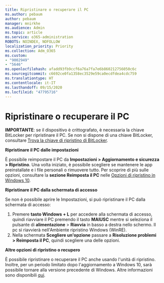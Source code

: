 ```yaml
---
title: Ripristinare o recuperare il PC
ms.author: pebaum
author: pebaum
manager: mnirkhe
ms.audience: Admin
ms.topic: article
ms.service: o365-administration
ROBOTS: NOINDEX, NOFOLLOW
localization_priority: Priority
ms.collection: Adm_O365
ms.custom:
- "9002949"
- "5646"
ms.openlocfilehash: afadd93fb9ccf6a76a7fa7e6b860212756050c6c
ms.sourcegitcommit: c6692ce0fa1358ec3529e59ca0ecdfdea4cdc759
ms.translationtype: HT
ms.contentlocale: it-IT
ms.lasthandoff: 09/15/2020
ms.locfileid: "47795716"
---
```

# <a name="reset-or-recover-your-pc"></a>Ripristinare o recuperare il PC

**IMPORTANTE**: se il dispositivo è crittografato, è necessaria la chiave BitLocker per ripristinare il PC. Se non si dispone di una chiave BitLocker, consultare [Trova la chiave di ripristino di BitLocker](https://support.microsoft.com/help/4026181/windows-10-find-my-bitlocker-recovery-key).

**Ripristinare il PC dalle impostazioni**

È possibile reimpostare il PC da **Impostazioni > Aggiornamento e sicurezza > Ripristino**. Una volta iniziato, è possibile scegliere se mantenere le app preinstallate e i file personali o rimuovere tutto. Per scoprire di più sulle opzioni, consultare la **sezione Reimposta il PC** nelle [Opzioni di ripristino in Windows 10](https://support.microsoft.com/help/12415/windows-10-recovery-options).

**Ripristinare il PC dalla schermata di accesso**

Se non è possibile aprire le Impostazioni, si può ripristinare il PC dalla schermata di accesso:

1. Premere **tasto Windows + L** per accedere alla schermata di accesso, quindi riavviare il PC premendo il tasto **MAIUSC** mentre si seleziona il pulsante di **alimentazione** > **Riavvia** in basso a destra nello schermo. Il pc si riavvierà nell'Ambiente ripristino Windows (WinRE).
2. Nella schermata **Scegliere un'opzione** passare a **Risoluzione problemi > Reimposta il PC**, quindi scegliere una delle opzioni.

**Altre opzioni di ripristino o recupero**

È possibile ripristinare o recuperare il PC anche usando l'unità di ripristino. Inoltre, per un periodo limitato dopo l'aggiornamento a Windows 10, sarà possibile tornare alla versione precedente di Windows. Altre informazioni sono disponibili [qui](https://support.microsoft.com/help/12415/windows-10-recovery-options).
